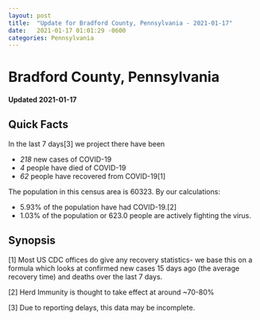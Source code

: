```yaml
---
layout: post
title:  "Update for Bradford County, Pennsylvania - 2021-01-17"
date:   2021-01-17 01:01:29 -0600
categories: Pennsylvania
---
```


# Bradford County, Pennsylvania
#### Updated 2021-01-17

## Quick Facts

In the last 7 days[3] we project there have been
- *218* new cases of COVID-19
- *4* people have died of COVID-19
- *62* people have recovered from COVID-19[1]

The population in this census area is 60323. By our calculations:
- 5.93% of the population have had COVID-19.[2]
- 1.03% of the population or 623.0 people are actively fighting the virus.

## Synopsis




[1] Most US CDC offices do give any recovery statistics- we base this on a formula which looks at confirmed new cases
15 days ago (the average recovery time) and deaths over the last 7 days.

[2] Herd Immunity is thought to take effect at around ~70-80%

[3] Due to reporting delays, this data may be incomplete.
 
    